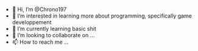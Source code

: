 - 👋 Hi, I’m @Chrono197
- 👀 I’m interested in learning more about programming, specifically game developpement
- 🌱 I’m currently learning basic shit
- 💞️ I’m looking to collaborate on ...
- 📫 How to reach me ...

<!---
Chrono197/Chrono197 is a ✨ special ✨ repository because its `README.md` (this file) appears on your GitHub profile.
You can click the Preview link to take a look at your changes.
--->
